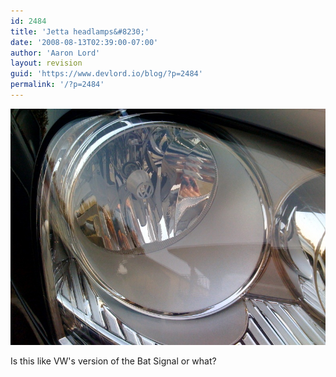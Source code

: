 ```yaml
---
id: 2484
title: 'Jetta headlamps&#8230;'
date: '2008-08-13T02:39:00-07:00'
author: 'Aaron Lord'
layout: revision
guid: 'https://www.devlord.io/blog/?p=2484'
permalink: '/?p=2484'
---
```


<p class="mobile-photo"><a href="/assets/img/2011/10/photo-724113.jpg"><img src="/assets/img/2011/10/photo-724113.jpg?w=300" border="0" alt="" /></a></p>Is this like VW&#039;s version of the Bat Signal or what?<div class="blogger-post-footer"></div>